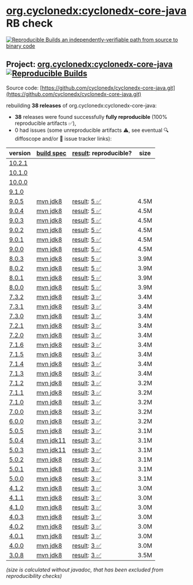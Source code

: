 [org.cyclonedx:cyclonedx-core-java](https://central.sonatype.com/artifact/org.cyclonedx/cyclonedx-core-java/versions) RB check
=======

[![Reproducible Builds](https://reproducible-builds.org/images/logos/rb.svg) an independently-verifiable path from source to binary code](https://reproducible-builds.org/)

## Project: [org.cyclonedx:cyclonedx-core-java](https://central.sonatype.com/artifact/org.cyclonedx/cyclonedx-core-java/versions) [![Reproducible Builds](https://img.shields.io/endpoint?url=https://raw.githubusercontent.com/jvm-repo-rebuild/reproducible-central/master/content/org/cyclonedx/cyclonedx-core-java/badge.json)](https://github.com/jvm-repo-rebuild/reproducible-central/blob/master/content/org/cyclonedx/cyclonedx-core-java/README.md)

Source code: [https://github.com/cyclonedx/cyclonedx-core-java.git](https://github.com/cyclonedx/cyclonedx-core-java.git)

rebuilding **38 releases** of org.cyclonedx:cyclonedx-core-java:
- **38** releases were found successfully **fully reproducible** (100% reproducible artifacts :white_check_mark:),
- 0 had issues (some unreproducible artifacts :warning:, see eventual :mag: diffoscope and/or :memo: issue tracker links):

| version | [build spec](/BUILDSPEC.md) | [result](https://reproducible-builds.org/docs/jvm/): reproducible? | size |
| -- | --------- | ------ | -- |
| [10.2.1](https://central.sonatype.com/artifact/org.cyclonedx/cyclonedx-core-java/10.2.1/pom) | | | |
| [10.1.0](https://central.sonatype.com/artifact/org.cyclonedx/cyclonedx-core-java/10.1.0/pom) | | | |
| [10.0.0](https://central.sonatype.com/artifact/org.cyclonedx/cyclonedx-core-java/10.0.0/pom) | | | |
| [9.1.0](https://central.sonatype.com/artifact/org.cyclonedx/cyclonedx-core-java/9.1.0/pom) | | | |
| [9.0.5](https://central.sonatype.com/artifact/org.cyclonedx/cyclonedx-core-java/9.0.5/pom) | [mvn jdk8](cyclonedx-core-java-9.0.5.buildspec) | [result](cyclonedx-core-java-9.0.5.buildinfo): [5 :white_check_mark: ](cyclonedx-core-java-9.0.5.buildcompare) | 4.5M |
| [9.0.4](https://central.sonatype.com/artifact/org.cyclonedx/cyclonedx-core-java/9.0.4/pom) | [mvn jdk8](cyclonedx-core-java-9.0.4.buildspec) | [result](cyclonedx-core-java-9.0.4.buildinfo): [5 :white_check_mark: ](cyclonedx-core-java-9.0.4.buildcompare) | 4.5M |
| [9.0.3](https://central.sonatype.com/artifact/org.cyclonedx/cyclonedx-core-java/9.0.3/pom) | [mvn jdk8](cyclonedx-core-java-9.0.3.buildspec) | [result](cyclonedx-core-java-9.0.3.buildinfo): [5 :white_check_mark: ](cyclonedx-core-java-9.0.3.buildcompare) | 4.5M |
| [9.0.2](https://central.sonatype.com/artifact/org.cyclonedx/cyclonedx-core-java/9.0.2/pom) | [mvn jdk8](cyclonedx-core-java-9.0.2.buildspec) | [result](cyclonedx-core-java-9.0.2.buildinfo): [5 :white_check_mark: ](cyclonedx-core-java-9.0.2.buildcompare) | 4.5M |
| [9.0.1](https://central.sonatype.com/artifact/org.cyclonedx/cyclonedx-core-java/9.0.1/pom) | [mvn jdk8](cyclonedx-core-java-9.0.1.buildspec) | [result](cyclonedx-core-java-9.0.1.buildinfo): [5 :white_check_mark: ](cyclonedx-core-java-9.0.1.buildcompare) | 4.5M |
| [9.0.0](https://central.sonatype.com/artifact/org.cyclonedx/cyclonedx-core-java/9.0.0/pom) | [mvn jdk8](cyclonedx-core-java-9.0.0.buildspec) | [result](cyclonedx-core-java-9.0.0.buildinfo): [5 :white_check_mark: ](cyclonedx-core-java-9.0.0.buildcompare) | 4.5M |
| [8.0.3](https://central.sonatype.com/artifact/org.cyclonedx/cyclonedx-core-java/8.0.3/pom) | [mvn jdk8](cyclonedx-core-java-8.0.3.buildspec) | [result](cyclonedx-core-java-8.0.3.buildinfo): [5 :white_check_mark: ](cyclonedx-core-java-8.0.3.buildcompare) | 3.9M |
| [8.0.2](https://central.sonatype.com/artifact/org.cyclonedx/cyclonedx-core-java/8.0.2/pom) | [mvn jdk8](cyclonedx-core-java-8.0.2.buildspec) | [result](cyclonedx-core-java-8.0.2.buildinfo): [5 :white_check_mark: ](cyclonedx-core-java-8.0.2.buildcompare) | 3.9M |
| [8.0.1](https://central.sonatype.com/artifact/org.cyclonedx/cyclonedx-core-java/8.0.1/pom) | [mvn jdk8](cyclonedx-core-java-8.0.1.buildspec) | [result](cyclonedx-core-java-8.0.1.buildinfo): [5 :white_check_mark: ](cyclonedx-core-java-8.0.1.buildcompare) | 3.9M |
| [8.0.0](https://central.sonatype.com/artifact/org.cyclonedx/cyclonedx-core-java/8.0.0/pom) | [mvn jdk8](cyclonedx-core-java-8.0.0.buildspec) | [result](cyclonedx-core-java-8.0.0.buildinfo): [5 :white_check_mark: ](cyclonedx-core-java-8.0.0.buildcompare) | 3.9M |
| [7.3.2](https://central.sonatype.com/artifact/org.cyclonedx/cyclonedx-core-java/7.3.2/pom) | [mvn jdk8](cyclonedx-core-java-7.3.2.buildspec) | [result](cyclonedx-core-java-7.3.2.buildinfo): [3 :white_check_mark: ](cyclonedx-core-java-7.3.2.buildcompare) | 3.4M |
| [7.3.1](https://central.sonatype.com/artifact/org.cyclonedx/cyclonedx-core-java/7.3.1/pom) | [mvn jdk8](cyclonedx-core-java-7.3.1.buildspec) | [result](cyclonedx-core-java-7.3.1.buildinfo): [3 :white_check_mark: ](cyclonedx-core-java-7.3.1.buildcompare) | 3.4M |
| [7.3.0](https://central.sonatype.com/artifact/org.cyclonedx/cyclonedx-core-java/7.3.0/pom) | [mvn jdk8](cyclonedx-core-java-7.3.0.buildspec) | [result](cyclonedx-core-java-7.3.0.buildinfo): [3 :white_check_mark: ](cyclonedx-core-java-7.3.0.buildcompare) | 3.4M |
| [7.2.1](https://central.sonatype.com/artifact/org.cyclonedx/cyclonedx-core-java/7.2.1/pom) | [mvn jdk8](cyclonedx-core-java-7.2.1.buildspec) | [result](cyclonedx-core-java-7.2.1.buildinfo): [3 :white_check_mark: ](cyclonedx-core-java-7.2.1.buildcompare) | 3.4M |
| [7.2.0](https://central.sonatype.com/artifact/org.cyclonedx/cyclonedx-core-java/7.2.0/pom) | [mvn jdk8](cyclonedx-core-java-7.2.0.buildspec) | [result](cyclonedx-core-java-7.2.0.buildinfo): [3 :white_check_mark: ](cyclonedx-core-java-7.2.0.buildcompare) | 3.4M |
| [7.1.6](https://central.sonatype.com/artifact/org.cyclonedx/cyclonedx-core-java/7.1.6/pom) | [mvn jdk8](cyclonedx-core-java-7.1.6.buildspec) | [result](cyclonedx-core-java-7.1.6.buildinfo): [3 :white_check_mark: ](cyclonedx-core-java-7.1.6.buildcompare) | 3.4M |
| [7.1.5](https://central.sonatype.com/artifact/org.cyclonedx/cyclonedx-core-java/7.1.5/pom) | [mvn jdk8](cyclonedx-core-java-7.1.5.buildspec) | [result](cyclonedx-core-java-7.1.5.buildinfo): [3 :white_check_mark: ](cyclonedx-core-java-7.1.5.buildcompare) | 3.4M |
| [7.1.4](https://central.sonatype.com/artifact/org.cyclonedx/cyclonedx-core-java/7.1.4/pom) | [mvn jdk8](cyclonedx-core-java-7.1.4.buildspec) | [result](cyclonedx-core-java-7.1.4.buildinfo): [3 :white_check_mark: ](cyclonedx-core-java-7.1.4.buildcompare) | 3.4M |
| [7.1.3](https://central.sonatype.com/artifact/org.cyclonedx/cyclonedx-core-java/7.1.3/pom) | [mvn jdk8](cyclonedx-core-java-7.1.3.buildspec) | [result](cyclonedx-core-java-7.1.3.buildinfo): [3 :white_check_mark: ](cyclonedx-core-java-7.1.3.buildcompare) | 3.4M |
| [7.1.2](https://central.sonatype.com/artifact/org.cyclonedx/cyclonedx-core-java/7.1.2/pom) | [mvn jdk8](cyclonedx-core-java-7.1.2.buildspec) | [result](cyclonedx-core-java-7.1.2.buildinfo): [3 :white_check_mark: ](cyclonedx-core-java-7.1.2.buildcompare) | 3.2M |
| [7.1.1](https://central.sonatype.com/artifact/org.cyclonedx/cyclonedx-core-java/7.1.1/pom) | [mvn jdk8](cyclonedx-core-java-7.1.1.buildspec) | [result](cyclonedx-core-java-7.1.1.buildinfo): [3 :white_check_mark: ](cyclonedx-core-java-7.1.1.buildcompare) | 3.2M |
| [7.1.0](https://central.sonatype.com/artifact/org.cyclonedx/cyclonedx-core-java/7.1.0/pom) | [mvn jdk8](cyclonedx-core-java-7.1.0.buildspec) | [result](cyclonedx-core-java-7.1.0.buildinfo): [3 :white_check_mark: ](cyclonedx-core-java-7.1.0.buildcompare) | 3.2M |
| [7.0.0](https://central.sonatype.com/artifact/org.cyclonedx/cyclonedx-core-java/7.0.0/pom) | [mvn jdk8](cyclonedx-core-java-7.0.0.buildspec) | [result](cyclonedx-core-java-7.0.0.buildinfo): [3 :white_check_mark: ](cyclonedx-core-java-7.0.0.buildcompare) | 3.2M |
| [6.0.0](https://central.sonatype.com/artifact/org.cyclonedx/cyclonedx-core-java/6.0.0/pom) | [mvn jdk8](cyclonedx-core-java-6.0.0.buildspec) | [result](cyclonedx-core-java-6.0.0.buildinfo): [3 :white_check_mark: ](cyclonedx-core-java-6.0.0.buildcompare) | 3.2M |
| [5.0.5](https://central.sonatype.com/artifact/org.cyclonedx/cyclonedx-core-java/5.0.5/pom) | [mvn jdk8](cyclonedx-core-java-5.0.5.buildspec) | [result](cyclonedx-core-java-5.0.5.buildinfo): [3 :white_check_mark: ](cyclonedx-core-java-5.0.5.buildcompare) | 3.1M |
| [5.0.4](https://central.sonatype.com/artifact/org.cyclonedx/cyclonedx-core-java/5.0.4/pom) | [mvn jdk11](cyclonedx-core-java-5.0.4.buildspec) | [result](cyclonedx-core-java-5.0.4.buildinfo): [3 :white_check_mark: ](cyclonedx-core-java-5.0.4.buildcompare) | 3.1M |
| [5.0.3](https://central.sonatype.com/artifact/org.cyclonedx/cyclonedx-core-java/5.0.3/pom) | [mvn jdk11](cyclonedx-core-java-5.0.3.buildspec) | [result](cyclonedx-core-java-5.0.3.buildinfo): [3 :white_check_mark: ](cyclonedx-core-java-5.0.3.buildcompare) | 3.1M |
| [5.0.2](https://central.sonatype.com/artifact/org.cyclonedx/cyclonedx-core-java/5.0.2/pom) | [mvn jdk8](cyclonedx-core-java-5.0.2.buildspec) | [result](cyclonedx-core-java-5.0.2.buildinfo): [3 :white_check_mark: ](cyclonedx-core-java-5.0.2.buildcompare) | 3.1M |
| [5.0.1](https://central.sonatype.com/artifact/org.cyclonedx/cyclonedx-core-java/5.0.1/pom) | [mvn jdk8](cyclonedx-core-java-5.0.1.buildspec) | [result](cyclonedx-core-java-5.0.1.buildinfo): [3 :white_check_mark: ](cyclonedx-core-java-5.0.1.buildcompare) | 3.1M |
| [5.0.0](https://central.sonatype.com/artifact/org.cyclonedx/cyclonedx-core-java/5.0.0/pom) | [mvn jdk8](cyclonedx-core-java-5.0.0.buildspec) | [result](cyclonedx-core-java-5.0.0.buildinfo): [3 :white_check_mark: ](cyclonedx-core-java-5.0.0.buildcompare) | 3.1M |
| [4.1.2](https://central.sonatype.com/artifact/org.cyclonedx/cyclonedx-core-java/4.1.2/pom) | [mvn jdk8](cyclonedx-core-java-4.1.2.buildspec) | [result](cyclonedx-core-java-4.1.2.buildinfo): [3 :white_check_mark: ](cyclonedx-core-java-4.1.2.buildcompare) | 3.0M |
| [4.1.1](https://central.sonatype.com/artifact/org.cyclonedx/cyclonedx-core-java/4.1.1/pom) | [mvn jdk8](cyclonedx-core-java-4.1.1.buildspec) | [result](cyclonedx-core-java-4.1.1.buildinfo): [3 :white_check_mark: ](cyclonedx-core-java-4.1.1.buildcompare) | 3.0M |
| [4.1.0](https://central.sonatype.com/artifact/org.cyclonedx/cyclonedx-core-java/4.1.0/pom) | [mvn jdk8](cyclonedx-core-java-4.1.0.buildspec) | [result](cyclonedx-core-java-4.1.0.buildinfo): [3 :white_check_mark: ](cyclonedx-core-java-4.1.0.buildcompare) | 3.0M |
| [4.0.3](https://central.sonatype.com/artifact/org.cyclonedx/cyclonedx-core-java/4.0.3/pom) | [mvn jdk8](cyclonedx-core-java-4.0.3.buildspec) | [result](cyclonedx-core-java-4.0.3.buildinfo): [3 :white_check_mark: ](cyclonedx-core-java-4.0.3.buildcompare) | 3.0M |
| [4.0.2](https://central.sonatype.com/artifact/org.cyclonedx/cyclonedx-core-java/4.0.2/pom) | [mvn jdk8](cyclonedx-core-java-4.0.2.buildspec) | [result](cyclonedx-core-java-4.0.2.buildinfo): [3 :white_check_mark: ](cyclonedx-core-java-4.0.2.buildcompare) | 3.0M |
| [4.0.1](https://central.sonatype.com/artifact/org.cyclonedx/cyclonedx-core-java/4.0.1/pom) | [mvn jdk8](cyclonedx-core-java-4.0.1.buildspec) | [result](cyclonedx-core-java-4.0.1.buildinfo): [3 :white_check_mark: ](cyclonedx-core-java-4.0.1.buildcompare) | 3.0M |
| [4.0.0](https://central.sonatype.com/artifact/org.cyclonedx/cyclonedx-core-java/4.0.0/pom) | [mvn jdk8](cyclonedx-core-java-4.0.0.buildspec) | [result](cyclonedx-core-java-4.0.0.buildinfo): [3 :white_check_mark: ](cyclonedx-core-java-4.0.0.buildcompare) | 3.0M |
| [3.0.8](https://central.sonatype.com/artifact/org.cyclonedx/cyclonedx-core-java/3.0.8/pom) | [mvn jdk8](cyclonedx-core-java-3.0.8.buildspec) | [result](cyclonedx-core-java-3.0.8.buildinfo): [3 :white_check_mark: ](cyclonedx-core-java-3.0.8.buildcompare) | 3.5M |

<i>(size is calculated without javadoc, that has been excluded from reproducibility checks)</i>
